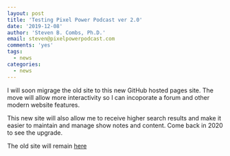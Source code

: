 ```yaml
---
layout: post
title: 'Testing Pixel Power Podcast ver 2.0'
date: '2019-12-08'
author: 'Steven B. Combs, Ph.D.'
email: steven@pixelpowerpodcast.com
comments: 'yes'
tags:
  - news
categories:
  - news
---
```


I will soon migrage the old site to this new GitHub hosted pages site. The move will allow more interactivity so I can incoporate a forum and other modern website features.

This new site will also allow me to receive higher search results and make it easier to maintain and manage show notes and content. Come back in 2020 to see the upgrade.

The old site will remain [here](https://www.pixelpowerpodcast.com)
